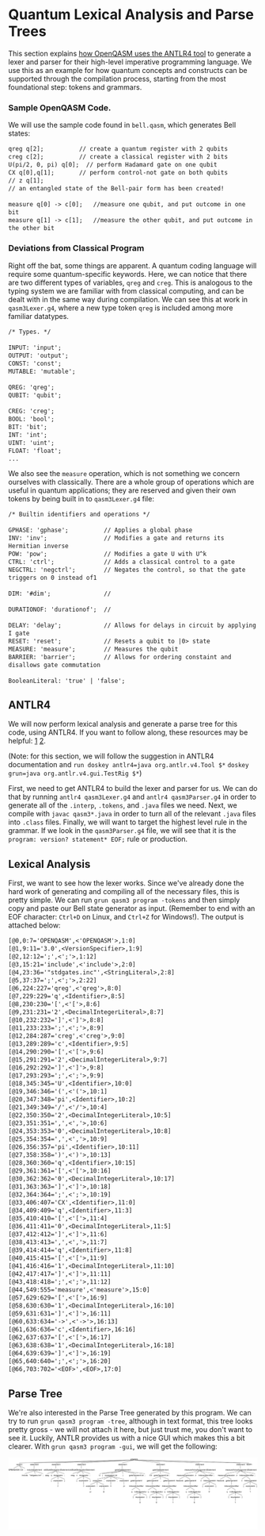 # Quantum Lexical Analysis and Parse Trees

This section explains [how OpenQASM uses the ANTLR4 tool](https://github.com/openqasm/openqasm/tree/main/source/grammar) to generate a lexer and parser for their high-level imperative programming language. We use this as an example for how quantum concepts and constructs can be supported through the compilation process, starting from the most foundational step: tokens and grammars.

### Sample OpenQASM Code.
We will use the sample code found in `bell.qasm`, which generates Bell states:

```
qreg q[2];		    // create a quantum register with 2 qubits
creg c[2]; 		    // create a classical register with 2 bits
U(pi/2, 0, pi) q[0];  // perform Hadamard gate on one qubit
CX q[0],q[1];  	    // perform control-not gate on both qubits
// z q[1];
// an entangled state of the Bell-pair form has been created!
  
measure q[0] -> c[0];	//measure one qubit, and put outcome in one bit
measure q[1] -> c[1];	//measure the other qubit, and put outcome in the other bit
```

### Deviations from Classical Program

Right off the bat, some things are apparent. A quantum coding language will require some quantum-specific keywords. Here, we can notice that there are two different types of variables, `qreg` and `creg`. This is analogous to the typing system we are familiar with from classical computing, and can be dealt with in the same way during compilation. We can see this at work in `qasm3Lexer.g4`, where a new type token `qreg` is included among more familiar datatypes.

```
/* Types. */

INPUT: 'input';
OUTPUT: 'output';
CONST: 'const';
MUTABLE: 'mutable';

QREG: 'qreg';
QUBIT: 'qubit';

CREG: 'creg';
BOOL: 'bool';
BIT: 'bit';
INT: 'int';
UINT: 'uint';
FLOAT: 'float';
...
```

We also see the `measure` operation, which is not something we concern ourselves with classically. There are a whole group of operations which are useful in quantum applications; they are reserved and given their own tokens by being built in to `qasm3Lexer.g4` file:

```
/* Builtin identifiers and operations */

GPHASE: 'gphase';          // Applies a global phase
INV: 'inv';                // Modifies a gate and returns its Hermitian inverse
POW: 'pow';                // Modifies a gate U with U^k
CTRL: 'ctrl';              // Adds a classical control to a gate
NEGCTRL: 'negctrl';        // Negates the control, so that the gate triggers on 0 instead of1

DIM: '#dim';               //

DURATIONOF: 'durationof';  //

DELAY: 'delay';            // Allows for delays in circuit by applying I gate
RESET: 'reset';            // Resets a qubit to |0> state
MEASURE: 'measure';        // Measures the qubit
BARRIER: 'barrier';        // Allows for ordering constaint and disallows gate commutation

BooleanLiteral: 'true' | 'false';
```

## ANTLR4

We will now perform lexical analysis and generate a parse tree for this code, using ANTLR4. If you want to follow along, these resources may be helpful: [1](https://github.com/antlr/antlr4/blob/master/doc/getting-started.md) [2](http://pragprog.com/titles/tpantlr2/source_code).

(Note: for this section, we will follow the suggestion in ANTLR4 documentation and `run doskey antlr4=java org.antlr.v4.Tool $*` `doskey grun=java org.antlr.v4.gui.TestRig $*`)

First, we need to get ANTLR4 to build the lexer and parser for us. We can do that by running `antlr4 qasm3Lexer.g4` and `antlr4 qasm3Parser.g4` in order to generate all of the `.interp`, `.tokens`, and `.java` files we need. Next, we compile with `javac qasm3*.java` in order to turn all of the relevant `.java` files into `.class` files. Finally, we will want to target the highest level rule in the grammar. If we look in the `qasm3Parser.g4` file, we will see that it is the `program: version? statement* EOF;` rule or production.

## Lexical Analysis

First, we want to see how the lexer works. Since we've already done the hard work of generating and compiling all of the necessary files, this is pretty simple. We can run `grun qasm3 program -tokens` and then simply copy and paste our Bell state generator as input. (Remember to end with an EOF character: `Ctrl+D` on Linux, and `Ctrl+Z` for Windows!). The output is attached below:

```
[@0,0:7='OPENQASM',<'OPENQASM'>,1:0]
[@1,9:11='3.0',<VersionSpecifier>,1:9]
[@2,12:12=';',<';'>,1:12]
[@3,15:21='include',<'include'>,2:0]
[@4,23:36='"stdgates.inc"',<StringLiteral>,2:8]
[@5,37:37=';',<';'>,2:22]
[@6,224:227='qreg',<'qreg'>,8:0]
[@7,229:229='q',<Identifier>,8:5]
[@8,230:230='[',<'['>,8:6]
[@9,231:231='2',<DecimalIntegerLiteral>,8:7]
[@10,232:232=']',<']'>,8:8]
[@11,233:233=';',<';'>,8:9]
[@12,284:287='creg',<'creg'>,9:0]
[@13,289:289='c',<Identifier>,9:5]
[@14,290:290='[',<'['>,9:6]
[@15,291:291='2',<DecimalIntegerLiteral>,9:7]
[@16,292:292=']',<']'>,9:8]
[@17,293:293=';',<';'>,9:9]
[@18,345:345='U',<Identifier>,10:0]
[@19,346:346='(',<'('>,10:1]
[@20,347:348='pi',<Identifier>,10:2]
[@21,349:349='/',<'/'>,10:4]
[@22,350:350='2',<DecimalIntegerLiteral>,10:5]
[@23,351:351=',',<','>,10:6]
[@24,353:353='0',<DecimalIntegerLiteral>,10:8]
[@25,354:354=',',<','>,10:9]
[@26,356:357='pi',<Identifier>,10:11]
[@27,358:358=')',<')'>,10:13]
[@28,360:360='q',<Identifier>,10:15]
[@29,361:361='[',<'['>,10:16]
[@30,362:362='0',<DecimalIntegerLiteral>,10:17]
[@31,363:363=']',<']'>,10:18]
[@32,364:364=';',<';'>,10:19]
[@33,406:407='CX',<Identifier>,11:0]
[@34,409:409='q',<Identifier>,11:3]
[@35,410:410='[',<'['>,11:4]
[@36,411:411='0',<DecimalIntegerLiteral>,11:5]
[@37,412:412=']',<']'>,11:6]
[@38,413:413=',',<','>,11:7]
[@39,414:414='q',<Identifier>,11:8]
[@40,415:415='[',<'['>,11:9]
[@41,416:416='1',<DecimalIntegerLiteral>,11:10]
[@42,417:417=']',<']'>,11:11]
[@43,418:418=';',<';'>,11:12]
[@44,549:555='measure',<'measure'>,15:0]
[@57,629:629='[',<'['>,16:9]
[@58,630:630='1',<DecimalIntegerLiteral>,16:10]
[@59,631:631=']',<']'>,16:11]
[@60,633:634='->',<'->'>,16:13]
[@61,636:636='c',<Identifier>,16:16]
[@62,637:637='[',<'['>,16:17]
[@63,638:638='1',<DecimalIntegerLiteral>,16:18]
[@64,639:639=']',<']'>,16:19]
[@65,640:640=';',<';'>,16:20]
[@66,703:702='<EOF>',<EOF>,17:0]
```

## Parse Tree

We're also interested in the Parse Tree generated by this program. We can try to run `grun qasm3 program -tree`, although in text format, this tree looks pretty gross - we will not attach it here, but just trust me, you don't want to see it. Luckily, ANTLR provides us with a nice GUI which makes this a bit clearer. With `grun qasm3 program -gui`, we will get the following:

![Bell Program Parse Tree](bell_parse_tree.png)
